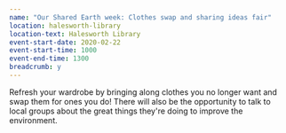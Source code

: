 ```yaml
---
name: "Our Shared Earth week: Clothes swap and sharing ideas fair"
location: halesworth-library
location-text: Halesworth Library
event-start-date: 2020-02-22
event-start-time: 1000
event-end-time: 1300
breadcrumb: y
---
```


Refresh your wardrobe by bringing along clothes you no longer want and swap them for ones you do! There will also be the opportunity to talk to local groups about the great things they're doing to improve the environment.
